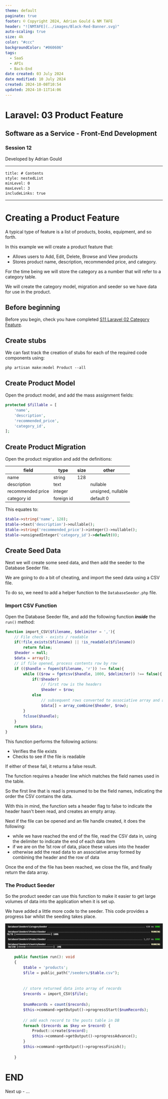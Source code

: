 ```yaml
---
theme: default
paginate: true
footer: © Copyright 2024, Adrian Gould & NM TAFE
header: "![NMTAFE](../images/Black-Red-Banner.svg)"
auto-scaling: true
size: 4k
color: "#ccc"
backgroundColor: "#060606"
tags:
  - SaaS
  - APIs
  - Back-End
date created: 03 July 2024
date modified: 10 July 2024
created: 2024-10-08T10:54
updated: 2024-10-11T14:06
---
```


# Laravel: 03 Product Feature

## Software as a Service - Front-End Development

### Session 12

Developed by Adrian Gould

---

```table-of-contents
title: # Contents
style: nestedList
minLevel: 0
maxLevel: 3
includeLinks: true
```

---

# Creating a Product Feature

A typical type of feature is a list of products, books, equipment, and so forth.

In this example we will create a product feature that:

- Allows users to Add, Edit, Delete, Browse and View products
- Stores product name, description, recommended price, and category.

For the time being we will store the category as a number that will refer to a category table.

We will create the category model, migration and seeder so we have data for use in the product.

## Before beginning

Before you begin, check you have
completed [S11 Laravel 02 Category Feature](session-11/S11-Laravel-02-Category-Feature.md).

## Create stubs

We can fast track the creation of stubs for each of the required code components using:

```shell
php artisan make:model Product --all
```

## Create Product Model

Open the product model, and add the mass assignment fields:

```php
protected $fillable = [
	'name',
	'description', 
	'recommended_price', 
	'category_id',
];
```

## Create Product Migration

Open the product migration and add the definitions:

| field             | type       | size | other              |
|-------------------|------------|------|--------------------|
| name              | string     | 128  |                    |
| description       | text       |      | nullable           |
| recommended price | integer    |      | unsigned, nullable |
| category id       | foreign id |      | default 0          |

This equates to:

```php
$table->string('name', 128);  
$table->text('description')->nullable();  
$table->string('recommended_price')->integer()->nullable();  
$table->unsignedInteger('category_id')->default(0);
```

## Create Seed Data

Next we will create some seed data, and then add the seeder to the Database Seeder file.

We are going to do a bit of cheating, and import the seed data using a CSV file.

To do so, we need to add a helper function to the `DatabaseSeeder.php` file.

### Import CSV Function

Open the Database Seeder file, and add the following function ***inside*** the `run()` method:

```php
function import_CSV($filename, $delimiter = ','){  
    // File check - exists / readable
    if(!file_exists($filename) || !is_readable($filename))  
        return false;  
    $header = null;  
    $data = array();  
    // if file opened, process contents row by row
    if (($handle = fopen($filename, 'r')) !== false){  
        while (($row = fgetcsv($handle, 1000, $delimiter)) !== false){  
            if(!$header)  
                // first row is the headers
                $header = $row;  
            else  
                // subsequent rows converted to associative array and added to data
                $data[] = array_combine($header, $row);  
        }  
        fclose($handle);  
    }  
    return $data;  
}
```

This function performs the following actions:

- Verifies the file exists
- Checks to see if the file is readable

If either of these fail, it returns a false result.

The function requires a header line which matches the field names used in the table.

So the first line that is read is presumed to be the field names, indicating the order the CSV contains the data.

With this in mind, the function sets a header flag to false to indicate the header hasn't been read, and creates an empty array.

Next if the file can be opened and an file handle created, it does the following:

- while we have reached the end of the file, read the CSV data in, using the delimiter to indicate the end of each data item
- if we are on the 1st row of data, place these values into the header
- otherwise add the read data to an associative array formed by combining the header and the row of data

Once the end of the file has been reached, we close the file, and finally return the data array.

### The Product Seeder

So the product seeder can use this function to make it easier to get large
volumes of data into the application when it is set up.

We have added a little more code to the seeder. This code provides a progress bar whilst the seeding takes place.

![Database Seeding Progress Bar](../assets/database-seeder-progress-sample.png)

```php
    public function run(): void
    {
        $table = 'products';
        $file = public_path("/seeders/$table.csv");


        // store returned data into array of records
        $records = import_CSV($file);

        $numRecords = count($records);
        $this->command->getOutput()->progressStart($numRecords);

        // add each record to the posts table in DB
        foreach ($records as $key => $record) {
            Product::create($record);
            $this->command->getOutput()->progressAdvance();
        }
        $this->command->getOutput()->progressFinish();

    }
```

# END

Next up - ...
